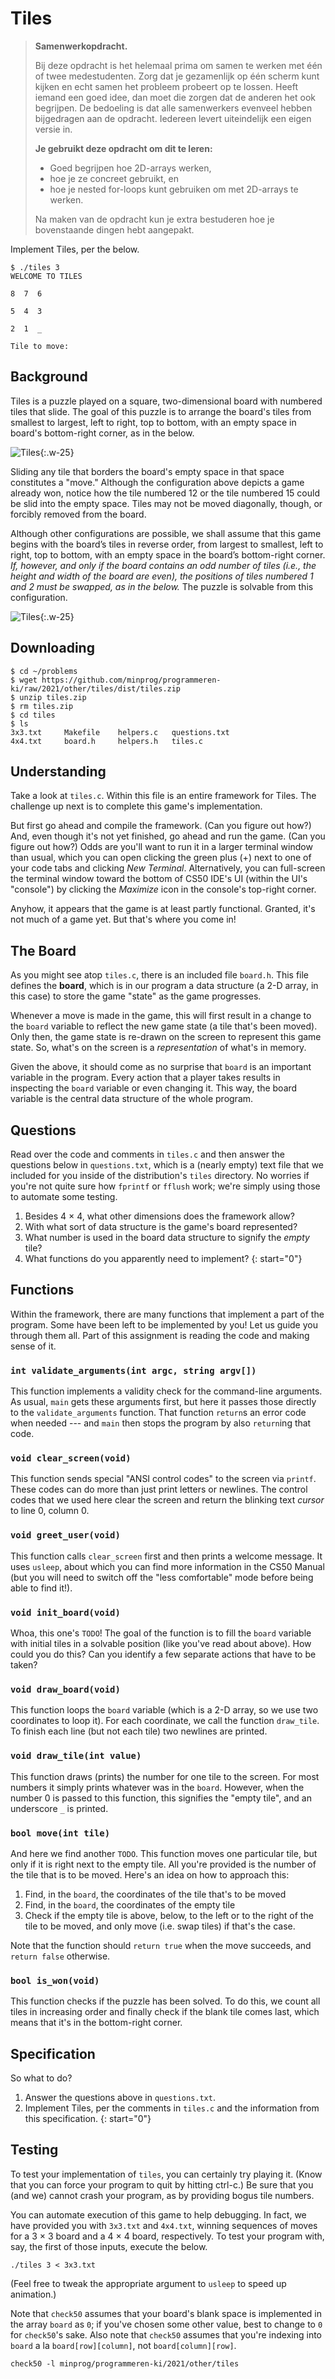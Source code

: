 # Tiles

> **Samenwerkopdracht.**
>
> Bij deze opdracht is het helemaal prima om samen te werken met één of twee medestudenten. Zorg dat je gezamenlijk op één scherm kunt kijken en echt samen het probleem probeert op te lossen. Heeft iemand een goed idee, dan moet die zorgen dat de anderen het ook begrijpen. De bedoeling is dat alle samenwerkers evenveel hebben bijgedragen aan de opdracht. Iedereen levert uiteindelijk een eigen versie in.
>
> **Je gebruikt deze opdracht om dit te leren:**
>
> - Goed begrijpen hoe 2D-arrays werken,
> - hoe je ze concreet gebruikt, en
> - hoe je nested for-loops kunt gebruiken om met 2D-arrays te werken.
>
> Na maken van de opdracht kun je extra bestuderen hoe je bovenstaande dingen hebt aangepakt.

Implement Tiles, per the below.

    $ ./tiles 3
    WELCOME TO TILES

    8  7  6

    5  4  3

    2  1  _

    Tile to move:

## Background

Tiles is a puzzle played on a square, two-dimensional board with numbered tiles that slide. The goal of this puzzle is to arrange the board's tiles from smallest to largest, left to right, top to bottom, with an empty space in board's bottom-right corner, as in the below.

![Tiles](330px-15-puzzle.svg.png){:.w-25}

Sliding any tile that borders the board's empty space in that space constitutes a "move."  Although the configuration above depicts a game already won, notice how the tile numbered 12 or the tile numbered 15 could be slid into the empty space. Tiles may not be moved diagonally, though, or forcibly removed from the board.

Although other configurations are possible, we shall assume that this game begins with the board’s tiles in reverse order, from largest to smallest, left to right, top to bottom, with an empty space in the board’s bottom-right corner. *If, however, and only if the board contains an odd number of tiles (i.e., the height and width of the board are even), the positions of tiles numbered 1 and 2 must be swapped, as in the below.* The puzzle is solvable from this configuration.

![Tiles](adapted.png){:.w-25}

## Downloading

    $ cd ~/problems
    $ wget https://github.com/minprog/programmeren-ki/raw/2021/other/tiles/dist/tiles.zip
    $ unzip tiles.zip
    $ rm tiles.zip
    $ cd tiles
    $ ls
    3x3.txt     Makefile    helpers.c   questions.txt
    4x4.txt     board.h     helpers.h   tiles.c

## Understanding

Take a look at `tiles.c`. Within this file is an entire framework for Tiles. The challenge up next is to complete this game's implementation.

But first go ahead and compile the framework. (Can you figure out how?) And, even though it's not yet finished, go ahead and run the game. (Can you figure out how?) Odds are you'll want to run it in a larger terminal window than usual, which you can open clicking the green plus (+) next to one of your code tabs and clicking *New Terminal*. Alternatively, you can full-screen the terminal window toward the bottom of CS50 IDE's UI (within the UI's "console") by clicking the *Maximize* icon in the console's top-right corner.

Anyhow, it appears that the game is at least partly functional. Granted, it's not much of a game yet. But that's where you come in!

## The Board

As you might see atop `tiles.c`, there is an included file `board.h`. This file defines the **board**, which is in our program a data structure (a 2-D array, in this case) to store the game "state" as the game progresses.

Whenever a move is made in the game, this will first result in a change to the `board` variable to reflect the new game state (a tile that's been moved). Only then, the game state is re-drawn on the screen to represent this game state. So, what's on the screen is a *representation* of what's in memory.

Given the above, it should come as no surprise that `board` is an important variable in the program. Every action that a player takes results in inspecting the `board` variable or even changing it. This way, the board variable is the central data structure of the whole program.

## Questions

Read over the code and comments in `tiles.c` and then answer the questions below in `questions.txt`, which is a (nearly empty) text file that we included for you inside of the distribution's `tiles` directory. No worries if you're not quite sure how `fprintf` or `fflush` work; we're simply using those to automate some testing.

1. Besides 4 × 4, what other dimensions does the framework allow?
1. With what sort of data structure is the game's board represented?
1. What number is used in the board data structure to signify the *empty* tile?
1. What functions do you apparently need to implement?
{: start="0"}

## Functions

Within the framework, there are many functions that implement a part of the program. Some have been left to be implemented by you! Let us guide you through them all. Part of this assignment is reading the code and making sense of it.

### `int validate_arguments(int argc, string argv[])`

This function implements a validity check for the command-line arguments. As usual, `main` gets these arguments first, but here it passes those directly to the `validate_arguments` function. That function `return`s an error code when needed --- and `main` then stops the program by also `return`ing that code.

### `void clear_screen(void)`

This function sends special "ANSI control codes" to the screen via `printf`. These codes can do more than just print letters or newlines. The control codes that we used here clear the screen and return the blinking text *cursor* to line 0, column 0.

### `void greet_user(void)`

This function calls `clear_screen` first and then prints a welcome message. It uses `usleep`, about which you can find more information in the CS50 Manual (but you will need to switch off the "less comfortable" mode before being able to find it!).

### `void init_board(void)`

Whoa, this one's `TODO`! The goal of the function is to fill the `board` variable with initial tiles in a solvable position (like you've read about above). How could you do this? Can you identify a few separate actions that have to be taken?

### `void draw_board(void)`

This function loops the `board` variable (which is a 2-D array, so we use two coordinates to loop it). For each coordinate, we call the function `draw_tile`. To finish each line (but not each tile) two newlines are printed.

### `void draw_tile(int value)`

This function draws (prints) the number for one tile to the screen. For most numbers it simply prints whatever was in the `board`. However, when the number 0 is passed to this function, this signifies the "empty tile", and an underscore `_` is printed.

### `bool move(int tile)`

And here we find another `TODO`. This function moves one particular tile, but only if it is right next to the empty tile. All you're provided is the number of the tile that is to be moved. Here's an idea on how to approach this:

1. Find, in the `board`, the coordinates of the tile that's to be moved
2. Find, in the `board`, the coordinates of the empty tile
3. Check if the empty tile is above, below, to the left or to the right of the tile to be moved, and only move (i.e. swap tiles) if that's the case.

Note that the function should `return true` when the move succeeds, and `return false` otherwise.

### `bool is_won(void)`

This function checks if the puzzle has been solved. To do this, we count all tiles in increasing order and finally check if the blank tile comes last, which means that it's in the bottom-right corner.

## Specification

So what to do?

1. Answer the questions above in `questions.txt`.
1. Implement Tiles, per the comments in `tiles.c` and the information from this specification.
{: start="0"}

## Testing

To test your implementation of `tiles`, you can certainly try playing it. (Know that you can force your program to quit by hitting ctrl-c.) Be sure that you (and we) cannot crash your program, as by providing bogus tile numbers.

You can automate execution of this game to help debugging. In fact, we have provided you with `3x3.txt` and `4x4.txt`, winning sequences of moves for a 3 × 3 board and a 4 × 4 board, respectively. To test your program with, say, the first of those inputs, execute the below.

    ./tiles 3 < 3x3.txt

(Feel free to tweak the appropriate argument to `usleep` to speed up animation.)

Note that `check50` assumes that your board's blank space is implemented in the array `board` as `0`; if you've chosen some other value, best to change to `0` for ``check50``'s sake. Also note that `check50` assumes that you're indexing into `board` a la `board[row][column]`, not `board[column][row]`.

    check50 -l minprog/programmeren-ki/2021/other/tiles
